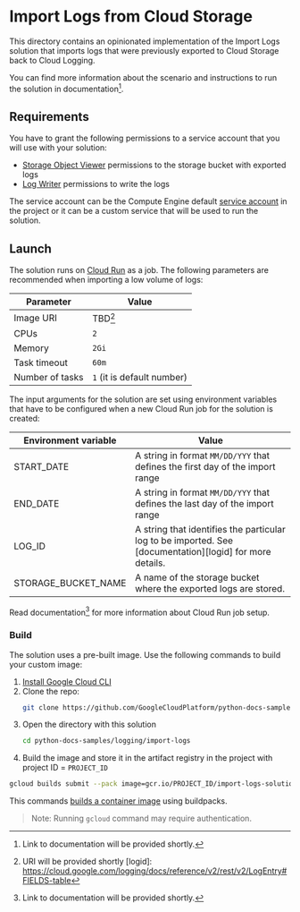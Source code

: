 # Import Logs from Cloud Storage

This directory contains an opinionated implementation of the Import Logs
solution that imports logs that were previously exported to Cloud Storage back
to Cloud Logging.

You can find more information about the scenario and instructions to run the
solution in documentation[^1].

[^1]: Link to documentation will be provided shortly.

## Requirements

You have to grant the following permissions to a service account that you will
use with your solution:
* [Storage Object Viewer][r1] permissions to the storage bucket with exported
  logs
* [Log Writer][r2] permissions to write the logs

The service account can be the Compute Engine default [service account][sa] in
the project or it can be a custom service that will be used to run the solution. 

[r1]: https://cloud.google.com/iam/docs/understanding-roles#storage.objectViewer
[r2]: https://cloud.google.com/iam/docs/understanding-roles#logging.logWriter
[sa]: https://cloud.google.com/compute/docs/access/service-accounts#default_service_account

## Launch

The solution runs on [Cloud Run][run] as a job. The following parameters are
recommended when importing a low volume of logs:

| Parameter | Value |
|---|---|
| Image URI | TBD[^3] |
| CPUs | `2` |
| Memory | `2Gi` |
| Task timeout | `60m` |
| Number of tasks | `1` (it is default number) |

The input arguments for the solution are set using environment variables that
have to be configured when a new Cloud Run job for the solution is created:

| Environment variable | Value |
|---|---|
| START_DATE | A string in format `MM/DD/YYY` that defines the first day of the import range |
| END_DATE | A string in format `MM/DD/YYY` that defines the last day of the import range |
| LOG_ID | A string that identifies the particular log to be imported. See [documentation][logid] for more details. |
| STORAGE_BUCKET_NAME | A name of the storage bucket where the exported logs are stored. |

Read documentation[^2] for more information about Cloud Run job setup. 

[run]: https://cloud.google.com/run/
[^2]: Link to documentation will be provided shortly.
[^3]: URI will be provided shortly
[logid]: https://cloud.google.com/logging/docs/reference/v2/rest/v2/LogEntry#FIELDS-table

### Build

The solution uses a pre-built image. Use the following commands to build your custom image:

1. [Install Google Cloud CLI](https://cloud.google.com/sdk/docs/install)
1. Clone the repo:
   ```bash
   git clone https://github.com/GoogleCloudPlatform/python-docs-samples/
   ```
1. Open the directory with this solution
   ```bash
   cd python-docs-samples/logging/import-logs
   ```
1. Build the image and store it in the artifact registry in the project with project ID = `PROJECT_ID` 
  ```bash
  gcloud builds submit --pack image=gcr.io/PROJECT_ID/import-logs-solution
  ```
  This commands [builds a container image][build] using buildpacks.

> Note:
> Running `gcloud` command may require authentication.

[build]: https://cloud.google.com/docs/buildpacks/build-application
